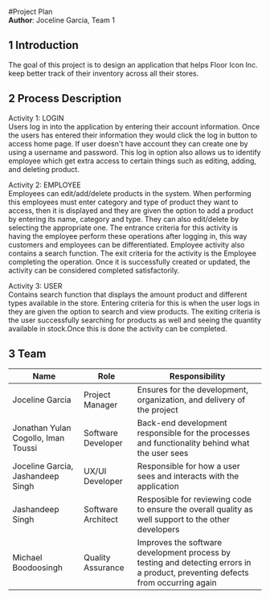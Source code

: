 
#Project Plan <br />
**Author**: Joceline Garcia, Team 1

## 1 Introduction
The goal of this project is to design an application that helps Floor Icon Inc. keep better track of their inventory across all their stores.

## 2 Process Description
Activity 1: LOGIN <br />
Users log in into the application by entering their account information. Once the users has entered their information they would click the log in button to access home page. If user doesn't have account they can create one by using a username and password. This log in option also allows us to identify employee which get extra access to certain things such as editing, adding, and deleting product.

Activity 2: EMPLOYEE <br />
Employees can edit/add/delete products in the system. When performing this employees must enter category and type of product they want to access, then it is displayed and they are given the option to add a product by entering its name, category and type. They can also edit/delete by selecting the appropriate one. The entrance criteria for this activity is having the employee perform these operations after logging in, this way customers and employees can be differentiated. Employee activity also contains a search function. The exit criteria for the activity is the Employee completing the operation. Once it is successfully created or updated, the activity can be considered completed satisfactorily.

Activity 3: USER <br />
Contains search function that displays the amount product and different types available in the store. Entering criteria for this is when the user logs in they are given the option to search and view products. The exiting criteria is the user successfully searching for products as well and seeing the quantity available in stock.Once this is done the activity can be completed.




## 3 Team
| Name                   | Role               | Responsibility
| -------------          | -------------      | ---------------- |
| Joceline Garcia        | Project Manager    | Ensures for the development, organization, and delivery of the project|
| Jonathan Yulan Cogollo, Iman Toussi  | Software Developer | Back-end development responsible for the processes and functionality behind what the user sees |
| Joceline Garcia, Jashandeep Singh     | UX/UI Developer    | Responsible for how a user sees and interacts with the application |
| Jashandeep Singh       | Software Architect | Resposible for reviewing code to ensure the overall quality as well support to the other developers|
| Michael Boodoosingh | Quality Assurance  | Improves the software development process by testing and detecting errors in a product, preventing defects from occurring again |

